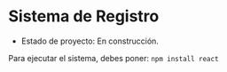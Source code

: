 <h1>Sistema de Registro</h1>

- Estado de proyecto: En construcción.

Para ejecutar el sistema, debes poner:
```npm install react```
